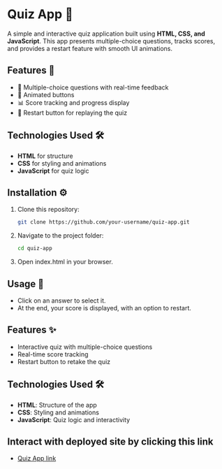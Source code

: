 # Quiz App 🎯

A simple and interactive quiz application built using **HTML, CSS, and JavaScript**. This app presents multiple-choice questions, tracks scores, and provides a restart feature with smooth UI animations.

## Features 🚀
- 📌 Multiple-choice questions with real-time feedback  
- 🎨 Animated buttons  
- 📊 Score tracking and progress display  
- 🔄 Restart button for replaying the quiz  

## Technologies Used 🛠
- **HTML** for structure  
- **CSS** for styling and animations  
- **JavaScript** for quiz logic  

## Installation ⚙️
1. Clone this repository:
   ```sh
   git clone https://github.com/your-username/quiz-app.git

2. Navigate to the project folder:
   ```sh
   cd quiz-app
3. Open index.html in your browser.

## Usage 📝  
- Click on an answer to select it.    
- At the end, your score is displayed, with an option to restart.  
## Features ✨  
- Interactive quiz with multiple-choice questions  
- Real-time score tracking   
- Restart button to retake the quiz  

## Technologies Used 🛠  
- **HTML**: Structure of the app  
- **CSS**: Styling and animations  
- **JavaScript**: Quiz logic and interactivity  

## Interact with deployed site by clicking this link
- [Quiz App link](https://quiz-app-task-seven.vercel.app/)